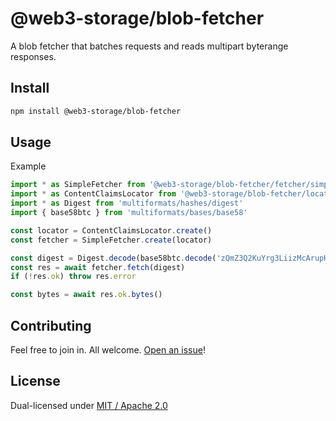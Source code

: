 # @web3-storage/blob-fetcher

A blob fetcher that batches requests and reads multipart byterange responses.

## Install

```sh
npm install @web3-storage/blob-fetcher
```

## Usage

Example

```js
import * as SimpleFetcher from '@web3-storage/blob-fetcher/fetcher/simple'
import * as ContentClaimsLocator from '@web3-storage/blob-fetcher/locator/content-claims'
import * as Digest from 'multiformats/hashes/digest'
import { base58btc } from 'multiformats/bases/base58'

const locator = ContentClaimsLocator.create()
const fetcher = SimpleFetcher.create(locator)

const digest = Digest.decode(base58btc.decode('zQmZ3Q2KuYrg3LiizMcArupHjv3dDdn3r4MLPtANTsj3ut5'))
const res = await fetcher.fetch(digest)
if (!res.ok) throw res.error

const bytes = await res.ok.bytes()
```


## Contributing

Feel free to join in. All welcome. [Open an issue](https://github.com/w3s-project/blob-fetcher/issues)!

## License

Dual-licensed under [MIT / Apache 2.0](https://github.com/w3s-project/blob-fetcher/blob/main/LICENSE.md)

